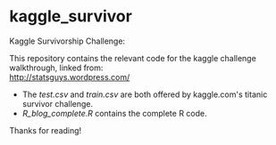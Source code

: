 kaggle_survivor
===============

Kaggle Survivorship Challenge:

This repository contains the relevant code for the kaggle challenge walkthrough, linked from: <br>
http://statsguys.wordpress.com/



* The *test.csv* and *train.csv* are both offered by kaggle.com's titanic survivor challenge.
* *R_blog_complete.R* contains the complete R code.


Thanks for reading!
